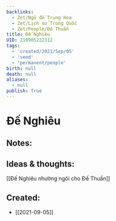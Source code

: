 ```yaml
---
backlinks:
  - Zet/Ngũ đế Trung Hoa
  - Zet/Lịch sử Trung Quốc
  - Zet/People/Đế Thuấn
title: Đế Nghiêu
UID: 210905222312
tags:
  - 'created/2021/Sep/05'
  - 'seed'
  - 'permanent/people'
birth: null
death: null
aliases:
  - null
publish: True
---
```

# Đế Nghiêu

## Notes:


## Ideas & thoughts:
[[Đế Nghiêu nhường ngôi cho Đế Thuấn]]

## Created:
- [[2021-09-05]]
